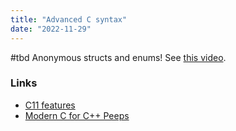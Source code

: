 ```yaml
---
title: "Advanced C syntax"
date: "2022-11-29"
---
```

#tbd
Anonymous structs and enums! See [this video](https://www.youtube.com/watch?v=3PeTZb727mk).

### Links
- [C11 features](https://smartbear.com/blog/c11-a-new-c-standard-aiming-at-safer-programming/)
- [Modern C for C++ Peeps](https://floooh.github.io/2019/09/27/modern-c-for-cpp-peeps.html)